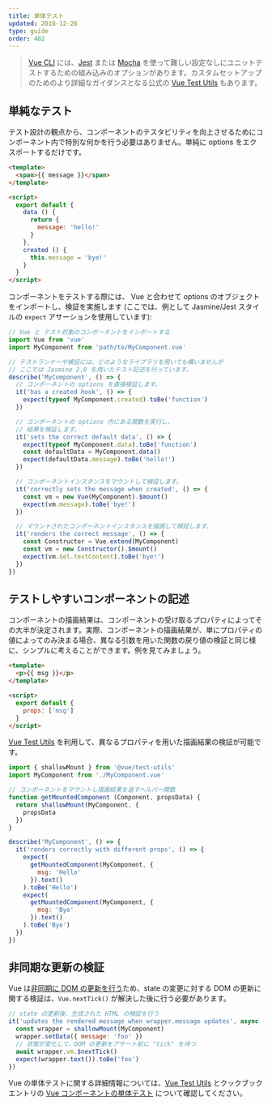 ```yaml
---
title: 単体テスト
updated: 2018-12-26
type: guide
order: 402
---
```


> [Vue CLI](https://cli.vuejs.org/) には、[Jest](https://github.com/facebook/jest) または [Mocha](https://mochajs.org/) を使って難しい設定なしにユニットテストするための組み込みのオプションがあります。カスタムセットアップのためのより詳細なガイダンスとなる公式の [Vue Test Utils](https://vue-test-utils.vuejs.org/ja/) もあります。

## 単純なテスト

テスト設計の観点から、コンポーネントのテスタビリティを向上させるためにコンポーネント内で特別な何かを行う必要はありません。単純に options をエクスポートするだけです。

``` html
<template>
  <span>{{ message }}</span>
</template>

<script>
  export default {
    data () {
      return {
        message: 'hello!'
      }
    },
    created () {
      this.message = 'bye!'
    }
  }
</script>
```

コンポーネントをテストする際には、 Vue と合わせて options のオブジェクトをインポートし、検証を実施します (ここでは、例として Jasmine/Jest スタイルの `expect` アサーションを使用しています):

``` js
// Vue と テスト対象のコンポーネントをインポートする
import Vue from 'vue'
import MyComponent from 'path/to/MyComponent.vue'

// テストランナーや検証には、どのようなライブラリを用いても構いませんが
// ここでは Jasmine 2.0 を用いたテスト記述を行っています。
describe('MyComponent', () => {
  // コンポーネントの options を直接検証します。
  it('has a created hook', () => {
    expect(typeof MyComponent.created).toBe('function')
  })

  // コンポーネントの options 内にある関数を実行し、
  // 結果を検証します。
  it('sets the correct default data', () => {
    expect(typeof MyComponent.data).toBe('function')
    const defaultData = MyComponent.data()
    expect(defaultData.message).toBe('hello!')
  })

  // コンポーネントインスタンスをマウントして検証します。
  it('correctly sets the message when created', () => {
    const vm = new Vue(MyComponent).$mount()
    expect(vm.message).toBe('bye!')
  })

  // マウントされたコンポーネントインスタンスを描画して検証します。
  it('renders the correct message', () => {
    const Constructor = Vue.extend(MyComponent)
    const vm = new Constructor().$mount()
    expect(vm.$el.textContent).toBe('bye!')
  })
})
```

## テストしやすいコンポーネントの記述

コンポーネントの描画結果は、コンポーネントの受け取るプロパティによってその大半が決定されます。実際、コンポーネントの描画結果が、単にプロパティの値によってのみ決まる場合、異なる引数を用いた関数の戻り値の検証と同じ様に、シンプルに考えることができます。例を見てみましょう。

``` html
<template>
  <p>{{ msg }}</p>
</template>

<script>
  export default {
    props: ['msg']
  }
</script>
```

[Vue Test Utils](https://vue-test-utils.vuejs.org/) を利用して、異なるプロパティを用いた描画結果の検証が可能です。

``` js
import { shallowMount } from '@vue/test-utils'
import MyComponent from './MyComponent.vue'

// コンポーネントをマウントし描画結果を返すヘルパー関数
function getMountedComponent (Component, propsData) {
  return shallowMount(MyComponent, {
    propsData
  })
}

describe('MyComponent', () => {
  it('renders correctly with different props', () => {
    expect(
      getMountedComponent(MyComponent, {
        msg: 'Hello'
      }).text()
    ).toBe('Hello')
    expect(
      getMountedComponent(MyComponent, {
        msg: 'Bye'
      }).text()
    ).toBe('Bye')
  })
})
```

## 非同期な更新の検証

Vue は[非同期に DOM の更新を行う](reactivity.html#Async-Update-Queue)ため、state の変更に対する DOM の更新に関する検証は、`Vue.nextTick()` が解決した後に行う必要があります。

``` js
// state の更新後、生成された HTML の検証を行う
it('updates the rendered message when wrapper.message updates', async () => {
  const wrapper = shallowMount(MyComponent)
  wrapper.setData({ message: 'foo' })
  // 状態が変化して、DOM の更新をアサート前に "tick" を待つ
  await wrapper.vm.$nextTick()
  expect(wrapper.text()).toBe('foo')
})
```

Vue の単体テストに関する詳細情報については、[Vue Test Utils](https://vue-test-utils.vuejs.org/ja/) とクックブックエントリの [Vue コンポーネントの単体テスト](../cookbook/unit-testing-vue-components.html) について確認してください。
